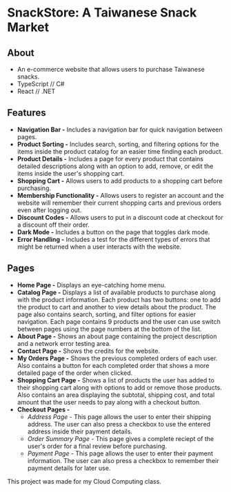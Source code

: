 # SnackStore: A Taiwanese Snack Market

## About

- An e-commerce website that allows users to purchase Taiwanese snacks.
- TypeScript // C#
- React // .NET

## Features

- **Navigation Bar -** Includes a navigation bar for quick navigation between pages.
- **Product Sorting -** Includes search, sorting, and filtering options for the items inside the product catalog for an easier time finding each product.
- **Product Details -** Includes a page for every product that contains detailed descriptions along with an option to add, remove, or edit the items inside the user's shopping cart.
- **Shopping Cart -** Allows users to add products to a shopping cart before purchasing.
- **Membership Functionality -** Allows users to register an account and the website will remember their current shopping carts and previous orders even after logging out.
- **Discount Codes -** Allows users to put in a discount code at checkout for a discount off their order.
- **Dark Mode -** Includes a button on the page that toggles dark mode.
- **Error Handling -** Includes a test for the different types of errors that might be returned when a user interacts with the website.

## Pages

- **Home Page -** Displays an eye-catching home menu.
- **Catalog Page -** Displays a list of available products to purchase along with the product information. Each product has two buttons: one to add the product to cart and another to view details about the product. The page also contains search, sorting, and filter options for easier navigation. Each page contains 9 products and the user can use switch between pages using the page numbers at the bottom of the list.
- **About Page -** Shows an about page containing the project description and a network error testing area.
- **Contact Page -** Shows the credits for the website.
- **My Orders Page -** Shows the previous completed orders of each user. Also contains a button for each completed order that shows a more detailed page of the order when clicked.
- **Shopping Cart Page -** Shows a list of products the user has added to their shopping cart along with options to add or remove those products. Also contains an area displaying the subtotal, shipping cost, and total amount that the user needs to pay along with a checkout button.
- **Checkout Pages -**
  - _Address Page -_ This page allows the user to enter their shipping address. The user can also press a checkbox to use the entered address inside their payment details.
  - _Order Summary Page -_ This page gives a complete reciept of the user's order for a final review before purchasing.
  - _Payment Page -_ This page allows the user to enter their payment information. The user can also press a checkbox to remember their payment details for later use.

This project was made for my Cloud Computing class.
